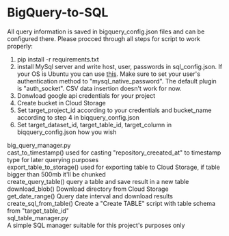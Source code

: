 # BigQuery-to-SQL

All query information is saved in bigquery_config.json files and can be configured there.
Please procced through all steps for script to work properly:
1) pip install -r requirements.txt
2) install MySql server and write host, user, passwords in sql_config.json.
  If your OS is Ubuntu you can use [this](https://support.rackspace.com/how-to/installing-mysql-server-on-ubuntu/).
  Make sure to set your user's authentication method to "mysql_native_password". The default plugin is "auth_socket".
  CSV data insertion doesn't work for now.
3) Donwload google api credentials for your project
4) Create bucket in Cloud Storage
5) Set target_project_id according to your credentials and bucket_name according to step 4 in biqquery_config.json
6) Set target_dataset_id, target_table_id, target_column in biqquery_config.json how you wish


big_query_manager.py<br />
  cast_to_timestamp() used for casting "repository_creeated_at" to timestamp type for later querying purposes<br />
  export_table_to_storage() used for exporting table to Cloud Storage, if table bigger than 500mb it'll be chunked<br />
  create_query_table() query a table and save result in a new table<br />
  download_blob() Download directory from Cloud Storage<br />
  get_date_range() Query date interval and download results<br />
  create_sql_from_table() Create a "Create TABLE" script with table schema from "target_table_id"<br />
sql_table_manager.py<br />
  A simple SQL manager suitable for this project's purposes only
